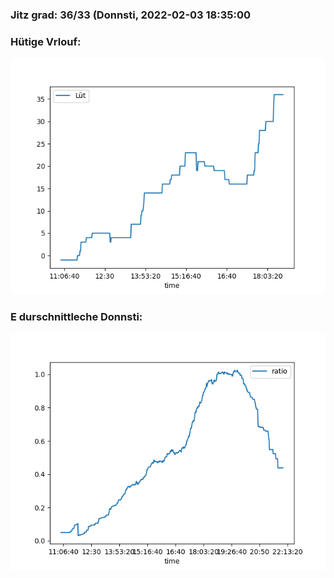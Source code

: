 ### Jitz grad: 36/33 (Donnsti, 2022-02-03 18:35:00

### Hütige Vrlouf:
![Graph](Today.png)

### E durschnittleche Donnsti:
![Graph](Donnsti.png)